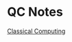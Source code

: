# QC Notes

[Classical Computing](https://github.com/kausthub-kannan/quantum-computing-notes/blob/main/QxQ%20Lecture%20Notes/SEM%201/L1%20-%20Classical%20Computing.html)
